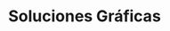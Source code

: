 ---
title: "Soluciones Gráficas"
url: /ciudad-autonoma-de-buenos-aires/soluciones-graficas/
shop: copyshop
---